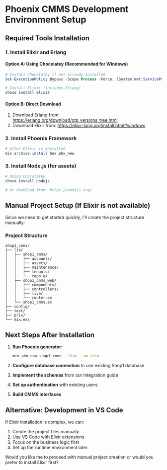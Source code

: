 # Phoenix CMMS Development Environment Setup

## Required Tools Installation

### 1. Install Elixir and Erlang

#### Option A: Using Chocolatey (Recommended for Windows)
```powershell
# Install Chocolatey if not already installed
Set-ExecutionPolicy Bypass -Scope Process -Force; [System.Net.ServicePointManager]::SecurityProtocol = [System.Net.ServicePointManager]::SecurityProtocol -bor 3072; iex ((New-Object System.Net.WebClient).DownloadString('https://community.chocolatey.org/install.ps1'))

# Install Elixir (includes Erlang)
choco install elixir
```

#### Option B: Direct Download
1. Download Erlang from: https://erlang.org/download/otp_versions_tree.html
2. Download Elixir from: https://elixir-lang.org/install.html#windows

### 2. Install Phoenix Framework
```powershell
# After Elixir is installed
mix archive.install hex phx_new
```

### 3. Install Node.js (for assets)
```powershell
# Using Chocolatey
choco install nodejs

# Or download from: https://nodejs.org/
```

## Manual Project Setup (If Elixir is not available)

Since we need to get started quickly, I'll create the project structure manually:

### Project Structure
```
shop1_cmms/
├── lib/
│   ├── shop1_cmms/
│   │   ├── accounts/
│   │   ├── assets/
│   │   ├── maintenance/
│   │   ├── tenants/
│   │   └── repo.ex
│   ├── shop1_cmms_web/
│   │   ├── components/
│   │   ├── controllers/
│   │   ├── live/
│   │   └── router.ex
│   └── shop1_cmms.ex
├── config/
├── test/
├── priv/
└── mix.exs
```

## Next Steps After Installation

1. **Run Phoenix generator:**
   ```bash
   mix phx.new shop1_cmms --live --no-ecto
   ```

2. **Configure database connection** to use existing Shop1 database

3. **Implement the schemas** from our integration guide

4. **Set up authentication** with existing users

5. **Build CMMS interfaces**

## Alternative: Development in VS Code

If Elixir installation is complex, we can:
1. Create the project files manually
2. Use VS Code with Elixir extensions
3. Focus on the business logic first
4. Set up the runtime environment later

Would you like me to proceed with manual project creation or would you prefer to install Elixir first?
